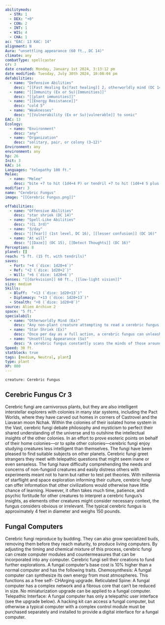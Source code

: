 ```yaml
---
abilitymods:
  - STR: 1
  - DEX: "+0"
  - CON: 2
  - INT: 1
  - WIS: 4
  - CHA: 1 
ac: "EAC: 13 KAC: 14" 
alignment: N
Aura: "unsettling appearance (60 ft., DC 14)"
climate: any
combatType: spellcaster
cr: 3
date created: Monday, January 1st 2024, 3:13:12 pm
date modified: Tuesday, July 30th 2024, 10:08:04 pm
defabilities:
  - name: "Defensive Abilities"
    desc: "[[Fast Healing Ex|fast healing]] 2, otherworldly mind (DC 14)"
  - name: "[[Immunity (Ex or Su)|Immunities]]"
    desc: "[[plant immunities]]"
  - name: "[[Energy Resistance]]"
    desc: "cold 5"
  - name: "Weaknesses"
    desc: "[[Vulnerability (Ex or Su)|vulnerable]] to sonic"
EAC: 13
Ecology:
  - name: "Environment"
    desc: "any"
  - name: "Organization"
    desc: "solitary, pair, or colony (3–12)"
Environment: any
environment: any
hp: 26
Init: 3
KAC: 14
Languages: "telepathy 100 ft."
Melee:
  - name: "Melee"
    desc: "bite +7 to hit (1d4+4 P) or tendril +7 to hit (1d4+4 S plus grab; critical stunned)"
modifier: 3
name: "Cerebric Fungus"
image: "[[Cerebric Fungus.png]]"

offabilities:
  - name: "Offensive Abilities"
    desc: "star shriek (DC 14)"
  - name: "Spell-Like Abilities"
    desc: "(CL 3rd)"
  - name: "3/day"
    desc: "[[fear]] (1st level, DC 16), [[lesser confusion]] (DC 16)"
  - name: "At will"
    desc: "[[Daze]] (DC 15), [[Detect Thoughts]] (DC 16)"
Perception: 8
planet: []
reach: "5 ft. (15 ft. with tendrils)"
saves:
  - Fort: "+4 (`dice: 1d20+4`)"
  - Ref: "+2 (`dice: 1d20+2`)"
  - Will: "+6 (`dice: 1d20+6`)" 
Senses: "[[darkvision]] 60 ft., [[low-light vision]]"
size: medium
Skills:
  - Bluff:  "+13 (`dice: 1d20+13`)"
  - Diplomacy: "+13 (`dice: 1d20+13`)"
  - Stealth: "+8 (`dice: 1d20+8`)" 
source: Alien Archive 2 
space: "5 ft."
specialabil:
  - name: "Otherworldly Mind (Ex)"
    desc: "Any non-plant creature attempting to read a cerebric fungus’s mind with a divination spell or similar effect must succeed at the listed Will save or be overwhelmed by its alien thoughts. A creature that fails takes 1d6 damage and is confused for 1d3 rounds, and the divination effect immediately ends."
  - name: "Star Shriek (Ex)"
    desc: "Once per day as a full action, a cerebric fungus can unleash a shrill scream in tones that are difficult for minds to process. Each non-plant creature within 30 feet must succeed at the listed Will save or be nauseated for 1 round. This is a sonic, mind-affecting effect."
  - name: "Unsettling Appearance (Su)"
    desc: "A cerebric fungus constantly scans the minds of those around it, projecting around itself a confusing collage of images gleaned from their thoughts. Each creature within 60 feet that can see the fungus must succeed at the listed Will save or be off-target while within the aura’s radius. A creature that succeeds at a save against a cerebric fungus’s unsettling appearance is immune to this effect for 24 hours. This is a mind-affecting effect."
Speed: 30 ft. 
statblock: true
tags: [medium, Neutral, plant]
type: plant
XP: 800 
---
```


```statblock
creature: Cerebric Fungus
```

## Cerebric Fungus Cr 3

Cerebric fungi are carnivorous plants, but they are also intelligent interstellar explorers with colonies in many star systems, including the Pact Worlds, where they have carved out homes in corners of Castrovel and the Liavaran moon Nchak. Within the colonies of their isolated home system in the Vast, cerebric fungi debate philosophy and mysticism to perfect their shared understanding of the universe and to outshine the intellectual insights of the other colonies.
In an effort to prove esoteric points on behalf of their home colonies—or to spite other colonies—cerebric fungi enjoy studying creatures less intelligent than themselves. The fungi have been pleased to find suitable subjects on other planets.
Cerebric fungi greet strangers they meet with telepathic questions that might seem inane or even senseless. The fungi have difficulty comprehending the needs and concerns of non-fungoid creatures and easily distress others with experiments meant not to harm but rather to test pet theories.
With millennia of starflight and space exploration informing their culture, cerebric fungi can offer information that other civilizations would otherwise have little chance of learning. However, it often takes much time, patience, and psychic fortitude for other creatures to interpret a cerebric fungus’s insights, as elements other creatures might consider necessary context, the fungus considers obvious or irrelevant. The typical cerebric fungus is approximately 4 feet in diameter and weighs 150 pounds.

## Fungal Computers

Cerebric fungi reproduce by budding. They can also grow specialized buds, removing them before they reach maturity, to produce living computers. By adjusting the timing and chemical mixture of this process, cerebric fungi can create computer modules and countermeasures that can be incorporated into any computer. Cerebric fungi sell their creations to fund further explorations. A fungal computer’s base cost is 10% higher than a normal computer and has the following traits.
Chemosynthesis: A fungal computer can synthesize its own energy from most atmospheres. This functions as a free self- CHArging upgrade.
Reticulated Spine: A fungal computer has a complex network and a fibrous core that can’t be reduced in size. No miniaturization upgrade can be applied to a fungal computer.
Telepathic Interface: A fungal computer has only a telepathic user interface (see the upgrade below). A hacking kit can access a fungal computer, but otherwise a typical computer with a complex control module must be purchased separately and installed to provide a digital interface for a fungal computer.
